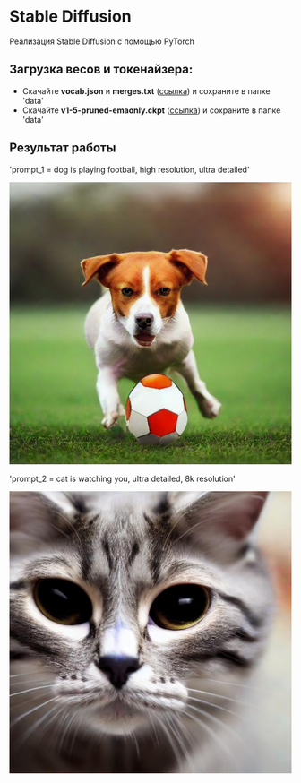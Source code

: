 # Stable Diffusion 

Реализация Stable Diffusion с помощью PyTorch 

## Загрузка весов и токенайзера: 
  - Скачайте **vocab.json** и **merges.txt** ([ссылка](https://huggingface.co/runwayml/stable-diffusion-v1-5/tree/main/tokenizer)) и сохраните в папке 'data'
  - Скачайте **v1-5-pruned-emaonly.ckpt** ([ссылка](https://huggingface.co/runwayml/stable-diffusion-v1-5/tree/main)) и сохраните в папке 'data'

## Результат работы 
'prompt_1 = dog is playing football, high resolution, ultra detailed' 

![image_1](images/image_1.jpg)

'prompt_2 = cat is watching you, ultra detailed, 8k resolution'

![image_2](images/image_2.jpg)
